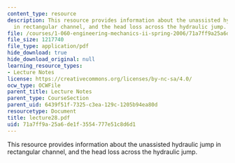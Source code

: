 ```yaml
---
content_type: resource
description: This resource provides information about the unassisted hydraulic jump
  in rectangular channel, and the head loss across the hydraulic jump.
file: /courses/1-060-engineering-mechanics-ii-spring-2006/71a7ff9a25a6de1f3554777e51c8d6d1_lecture28.pdf
file_size: 1217740
file_type: application/pdf
hide_download: true
hide_download_original: null
learning_resource_types:
- Lecture Notes
license: https://creativecommons.org/licenses/by-nc-sa/4.0/
ocw_type: OCWFile
parent_title: Lecture Notes
parent_type: CourseSection
parent_uid: 6439f51f-7325-c3ea-129c-1205b94ea80d
resourcetype: Document
title: lecture28.pdf
uid: 71a7ff9a-25a6-de1f-3554-777e51c8d6d1
---
```

This resource provides information about the unassisted hydraulic jump in rectangular channel, and the head loss across the hydraulic jump.